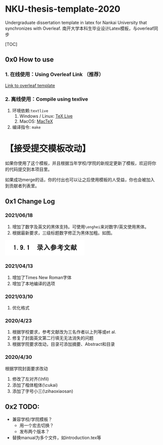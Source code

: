 # NKU-thesis-template-2020
Undergraduate dissertation template in latex for Nankai University that synchronizes with Overleaf. 南开大学本科生毕业设计Latex模板，与overleaf同步

[TOC]

## 0x0 How to use

### 1. 在线使用：Using Overleaf Link （推荐）

[Link to overleaf template](https://www.overleaf.com/latex/templates/nku-dissertation-template2020/ryscpwbhbmhs)


### 2. 离线使用：Compile using texlive

1. 环境依赖:`textlive`
   1. Windows / Linux: [TeX Live](https://www.tug.org/texlive/)
   2. MacOS: [MacTeX](http://www.tug.org/mactex/)
2. 编译指令: `make`

# 【接受提交模板改动】

如果你使用了这个模板，并且根据当年学校/学院的新规定更新了模板，欢迎将你的代码提交到本项目里。

如果成功merge的话，你的付出也可以让之后使用模板的人受益，你也会被加入到贡献者列表里。

## 0x1 Change Log

### 2021/06/18

1. 增加了数字及英文的黑体支持。可使用`\enghei`来对数字/英文使用黑体。
2. 根据最新要求，三级标题数字修正为黑体加粗。如图。

<img src="./Figures/21JunSimHei.png" style="zoom:50%;" />

### 2021/04/13

1. 增加了Times New Roman字体
2. 增加了本地编译的选项

### 2021/03/10
1. 优化格式

### 2020/4/23

1. 根据学校要求，参考文献改为三名作者以上列等或et al.
2. 修复了封面英文第二行填无无法消失的问题
3. 根据学院要求改动，目录可添加摘要、Abstract和目录

### 2020/4/30

根据学院封面要求改动

1. 修改了左对齐(\hfil)
2. 添加了楷体粗体(\cukai)
3. 添加了字号小三(\zihaoxiaosan)



## 0x2 TODO:

* 兼容学校/学院模板？
  * 用一个宏去切换？
  * 发布两个版本？
* 替换manual为多个文件，如introduction.tex等
